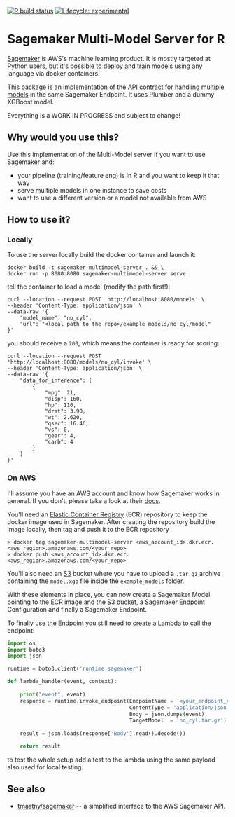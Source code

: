 <!-- badges: start -->
[![R build status](https://github.com/jcpsantiago/sagemaker-multimodel-R/workflows/R-CMD-check/badge.svg)](https://github.com/jcpsantiago/sagemaker-multimodel-R/actions)
[![Lifecycle: experimental](https://img.shields.io/badge/lifecycle-experimental-orange.svg)](https://www.tidyverse.org/lifecycle/#experimental)
<!-- badges: end -->

# Sagemaker Multi-Model Server for R
 
[Sagemaker](https://aws.amazon.com/sagemaker/) is AWS's machine learning product.
It is mostly targeted at Python users, but it's possible to deploy and train models using any language via docker containers.

This package is an implementation of the [API contract for handling multiple models](https://docs.aws.amazon.com/sagemaker/latest/dg/mms-container-apis.html) in the same Sagemaker Endpoint.
It uses Plumber and a dummy XGBoost model.

Everything is a WORK IN PROGRESS and subject to change! 

## Why would you use this?

Use this implementation of the Multi-Model server if you want to use Sagemaker and:

* your pipeline (training/feature eng) is in R and you want to keep it that way
* serve multiple models in one instance to save costs
* want to use a different version or a model not available from AWS

## How to use it?
### Locally
To use the server locally build the docker container and launch it:

```
docker build -t sagemaker-multimodel-server . && \
docker run -p 8080:8080 sagemaker-multimodel-server serve
```

tell the container to load a model (modify the path first!):

```
curl --location --request POST 'http://localhost:8080/models' \
--header 'Content-Type: application/json' \
--data-raw '{
    "model_name": "no_cyl",
    "url": "<local path to the repo>/example_models/no_cyl/model"
}'
```

you should receive a `200`, which means the container is ready for scoring:

```
curl --location --request POST 'http://localhost:8080/models/no_cyl/invoke' \
--header 'Content-Type: application/json' \
--data-raw '{
    "data_for_inference": [
        {
            "mpg": 21,
            "disp": 160,
            "hp": 110,
            "drat": 3.90,
            "wt": 2.620,
            "qsec": 16.46,
            "vs": 0,
            "gear": 4,
            "carb": 4
        }
    ]
}'
```

### On AWS

I'll assume you have an AWS account and know how Sagemaker works in general.
If you don't, please take a look at their [docs](https://docs.aws.amazon.com/sagemaker/latest/dg/how-it-works-hosting.html).

You'll need an [Elastic Container Registry](https://aws.amazon.com/ecr/) (ECR) repository to keep the docker image used in Sagemaker.
After creating the repository build the image locally, then tag and push it to the ECR repository

```
> docker tag sagemaker-multimodel-server <aws_account_id>.dkr.ecr.<aws_region>.amazonaws.com/<your_repo>
> docker push <aws_account_id>.dkr.ecr.<aws_region>.amazonaws.com/<your_repo>
```

You'll also need an [S3](https://aws.amazon.com/s3/) bucket where you have to upload a `.tar.gz` archive containing the `model.xgb` file inside the `example_models` folder.

With these elements in place, you can now create a Sagemaker Model pointing to
the ECR image and the S3 bucket, a Sagemaker Endpoint Configuration and finally
a Sagemaker Endpoint.

To finally use the Endpoint you still need to create a [Lambda](https://aws.amazon.com/lambda/) to call the endpoint:

```python
import os
import boto3
import json

runtime = boto3.client('runtime.sagemaker')

def lambda_handler(event, context):
    
    print("event", event)
    response = runtime.invoke_endpoint(EndpointName = '<your_endpoint_name>',
                                       ContentType = 'application/json',
                                       Body = json.dumps(event),
                                       TargetModel  = 'no_cyl.tar.gz')
                                       
    result = json.loads(response['Body'].read().decode())

    return result
```

to test the whole setup add a test to the lambda using the same payload also used for local testing.

## See also
* [tmastny/sagemaker](https://github.com/tmastny/sagemaker) -- a simplified interface to the AWS Sagemaker API.
